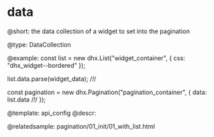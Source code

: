 data
=============

@short: 
the data collection of a widget to set into the pagination




@type: DataCollection

@example: 
const list = new dhx.List("widget_container", {
    css: "dhx_widget--bordered"
});

list.data.parse(widget_data); /*!*/

const pagination = new dhx.Pagination("pagination_container", {
    data: list.data /*!*/
});


@template:	api_config
@descr: 


@relatedsample:
pagination/01_init/01_with_list.html

